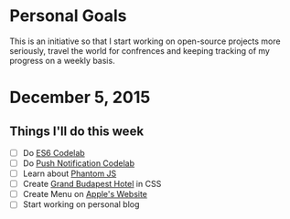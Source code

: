 Personal Goals 
==============

This is an initiative so that I start working on open-source projects more seriously, travel the world for confrences and keeping tracking of my progress on a weekly basis.

# December 5, 2015

## Things I'll do this week

- [ ] Do [ES6 Codelab](https://www.code-labs.io/codelabs/chrome-es2015/index.html)
- [ ] Do [Push Notification Codelab](https://www.code-labs.io/codelabs/push-notifications/index.html)
- [ ] Learn about [Phantom JS](http://phantomjs.org/)
- [ ] Create [Grand Budapest Hotel](https://www.behance.net/gallery/16495771/The-Grand-Budapest-Hotel-Flat) in CSS
- [ ] Create Menu on [Apple's Website](http://apple.com)
- [ ] Start working on personal blog